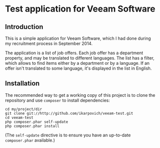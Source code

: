 Test application for Veeam Software
=======================

Introduction
------------
This is a simple application for Veeam Software, which I had done during my recruitment
process in September 2014.

The application is a list of job offers. Each job offer has a department property,
and may be translated to different languages. The list has a filter, which allows to
find items either by a department or by a language. If an offer isn't translated to
some language, it's displayed in the list in English.

Installation
------------

The recommended way to get a working copy of this project is to clone the repository
and use `composer` to install dependencies:

    cd my/project/dir
    git clone git://http://github.com/ikarpovich/veeam-test.git
    cd veeam-test
    php composer.phar self-update
    php composer.phar install

(The `self-update` directive is to ensure you have an up-to-date `composer.phar`
available.)